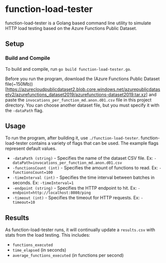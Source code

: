 # function-load-tester

function-load-tester is a Golang based command line utility to simulate HTTP load testing based on the Azure Functions Public Dataset.

## Setup

### Build and Compile

To build and compile, run `go build function-load-tester.go`.

Before you run the program, download the (Azure Functions Public Dataset file(~150Mb))[https://azurecloudpublicdataset2.blob.core.windows.net/azurepublicdatasetv2/azurefunctions_dataset2019/azurefunctions-dataset2019.tar.xz] and paste the `invocations_per_function_md.anon.d01.csv` file in this project directory. You can choose another dataset file, but you must specify it with the `-dataPath` flag.

## Usage

To run the program, after building it, use `./function-load-tester`. function-load-tester contains a variety of flags that can be used. The example flags represent default values.

- `-dataPath (string)` - Specifies the name of the dataset CSV file. Ex: `-dataPath=invocations_per_function_md.anon.d01.csv`
- `-functionsCount (int)` - Specifies the amount of functions to read. Ex: `-functionsCount=100`
- `-timeInterval (int)` - Specifies the time interval between batches in seconds. Ex: `-timeInterval=1`
- `-endpoint (string)` - Specifies the HTTP endpoint to hit. Ex: `-endpoint=http://localhost:8080/ping`
- `-timeout (int)` - Specifies the timeout for HTTP requests. Ex: `-timeout=10`

## Results

As function-load-tester runs, it will continually update a `results.csv` with stats from the load testing. This includes:
- `functions_executed`
- `time_elapsed` (in seconds)
- `average_functions_executed` (in functions per second)